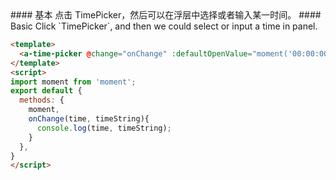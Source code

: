 <cn>
#### 基本
点击 TimePicker，然后可以在浮层中选择或者输入某一时间。
</cn>

<us>
#### Basic
Click `TimePicker`, and then we could select or input a time in panel.
</us>

```html
<template>
  <a-time-picker @change="onChange" :defaultOpenValue="moment('00:00:00', 'HH:mm:ss')" />
</template>
<script>
import moment from 'moment';
export default {
  methods: {
    moment,
    onChange(time, timeString){
      console.log(time, timeString);
    }
  },
}
</script>
```
